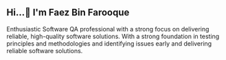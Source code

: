 ## Hi...👋 I'm Faez Bin Farooque
Enthusiastic Software QA professional with a strong focus on delivering reliable, high-quality software solutions. With a strong foundation in testing principles and methodologies and identifying issues early and delivering reliable software solutions.
<!--


Here are some ideas to get you started:

- 🔭 I’m currently working on ...
- 🌱 I’m currently learning ...
- 👯 I’m looking to collaborate on ...
- 🤔 I’m looking for help with ...
- 💬 Ask me about ...
- 📫 How to reach me: ...
- 😄 Pronouns: ...
- ⚡ Fun fact: ...
-->
